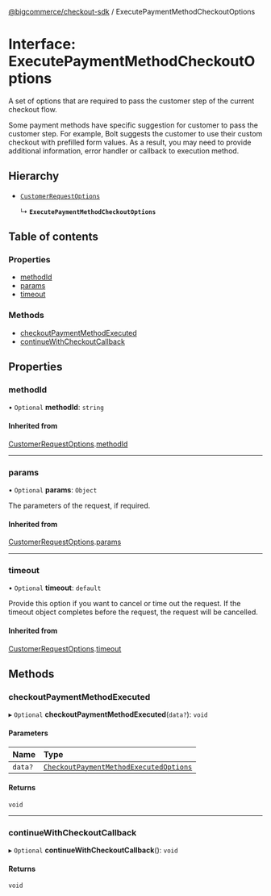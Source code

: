 [@bigcommerce/checkout-sdk](../README.md) / ExecutePaymentMethodCheckoutOptions

# Interface: ExecutePaymentMethodCheckoutOptions

A set of options that are required to pass the customer step of the
current checkout flow.

Some payment methods have specific suggestion for customer to pass
the customer step. For example, Bolt suggests the customer to use
their custom checkout with prefilled form values. As a result, you
may need to provide additional information, error handler or callback
to execution method.

## Hierarchy

- [`CustomerRequestOptions`](CustomerRequestOptions.md)

  ↳ **`ExecutePaymentMethodCheckoutOptions`**

## Table of contents

### Properties

- [methodId](ExecutePaymentMethodCheckoutOptions.md#methodid)
- [params](ExecutePaymentMethodCheckoutOptions.md#params)
- [timeout](ExecutePaymentMethodCheckoutOptions.md#timeout)

### Methods

- [checkoutPaymentMethodExecuted](ExecutePaymentMethodCheckoutOptions.md#checkoutpaymentmethodexecuted)
- [continueWithCheckoutCallback](ExecutePaymentMethodCheckoutOptions.md#continuewithcheckoutcallback)

## Properties

### methodId

• `Optional` **methodId**: `string`

#### Inherited from

[CustomerRequestOptions](CustomerRequestOptions.md).[methodId](CustomerRequestOptions.md#methodid)

___

### params

• `Optional` **params**: `Object`

The parameters of the request, if required.

#### Inherited from

[CustomerRequestOptions](CustomerRequestOptions.md).[params](CustomerRequestOptions.md#params)

___

### timeout

• `Optional` **timeout**: `default`

Provide this option if you want to cancel or time out the request. If the
timeout object completes before the request, the request will be
cancelled.

#### Inherited from

[CustomerRequestOptions](CustomerRequestOptions.md).[timeout](CustomerRequestOptions.md#timeout)

## Methods

### checkoutPaymentMethodExecuted

▸ `Optional` **checkoutPaymentMethodExecuted**(`data?`): `void`

#### Parameters

| Name | Type |
| :------ | :------ |
| `data?` | [`CheckoutPaymentMethodExecutedOptions`](CheckoutPaymentMethodExecutedOptions.md) |

#### Returns

`void`

___

### continueWithCheckoutCallback

▸ `Optional` **continueWithCheckoutCallback**(): `void`

#### Returns

`void`
